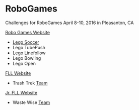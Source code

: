 
# RoboGames
Challenges for RoboGames April 8-10, 2016 in Pleasanton, CA

[Robo Games Website](http://robogames.net/index.php)
 - [Lego Soccer](lego-soccer.md)
 - Lego TubePush
 - Lego Linefollow
 - Lego Bowling
 - Lego Open

[FLL Website](http://www.firstlegoleague.org/)
 - Trash Trek [Team](fll-team.md)

[Jr. FLL Website](http://www.jrfirstlegoleague.org/)
 - Waste Wise [Team](jr-fll-team.md)

